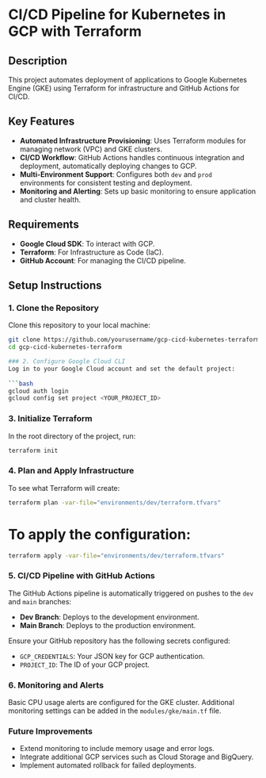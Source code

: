 # CI/CD Pipeline for Kubernetes in GCP with Terraform

## Description
This project automates deployment of applications to Google Kubernetes Engine (GKE) using Terraform for infrastructure and GitHub Actions for CI/CD.

## Key Features
- **Automated Infrastructure Provisioning**: Uses Terraform modules for managing network (VPC) and GKE clusters.
- **CI/CD Workflow**: GitHub Actions handles continuous integration and deployment, automatically deploying changes to GCP.
- **Multi-Environment Support**: Configures both `dev` and `prod` environments for consistent testing and deployment.
- **Monitoring and Alerting**: Sets up basic monitoring to ensure application and cluster health.

## Requirements
- **Google Cloud SDK**: To interact with GCP.
- **Terraform**: For Infrastructure as Code (IaC).
- **GitHub Account**: For managing the CI/CD pipeline.

## Setup Instructions

### 1. Clone the Repository
Clone this repository to your local machine:
```bash
git clone https://github.com/yourusername/gcp-cicd-kubernetes-terraform.git
cd gcp-cicd-kubernetes-terraform

### 2. Configure Google Cloud CLI
Log in to your Google Cloud account and set the default project:
 
```bash
gcloud auth login
gcloud config set project <YOUR_PROJECT_ID>
```

### 3. Initialize Terraform
In the root directory of the project, run:

```bash
terraform init
```

### 4. Plan and Apply Infrastructure
To see what Terraform will create:

```bash
terraform plan -var-file="environments/dev/terraform.tfvars"
```

# To apply the configuration:

```bash
terraform apply -var-file="environments/dev/terraform.tfvars"
```

### 5. CI/CD Pipeline with GitHub Actions
The GitHub Actions pipeline is automatically triggered on pushes to the `dev` and `main` branches:

- **Dev Branch**: Deploys to the development environment.
- **Main Branch**: Deploys to the production environment.

Ensure your GitHub repository has the following secrets configured:

- `GCP_CREDENTIALS`: Your JSON key for GCP authentication.
- `PROJECT_ID`: The ID of your GCP project.

### 6. Monitoring and Alerts
Basic CPU usage alerts are configured for the GKE cluster. Additional monitoring settings can be added in the `modules/gke/main.tf` file.

### Future Improvements
- Extend monitoring to include memory usage and error logs.
- Integrate additional GCP services such as Cloud Storage and BigQuery.
- Implement automated rollback for failed deployments.